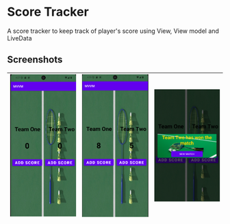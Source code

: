 # Score Tracker
A score tracker to keep track of player's score using View, View model and LiveData
## **Screenshots**
| ![Application Screenshot](img/Image1.png)  | ![Application Screenshot](img/Image2.png) | ![Application Screenshot](img/Image5.png) |
|--------------------------------------------|-------------------------------------------|-----------------------------------------|
